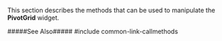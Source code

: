 
<!--shortDescription-->
This section describes the methods that can be used to manipulate the **PivotGrid** widget.
<!--/shortDescription-->

<!--fullDescription-->
#####See Also#####
#include common-link-callmethods
<!--/fullDescription-->